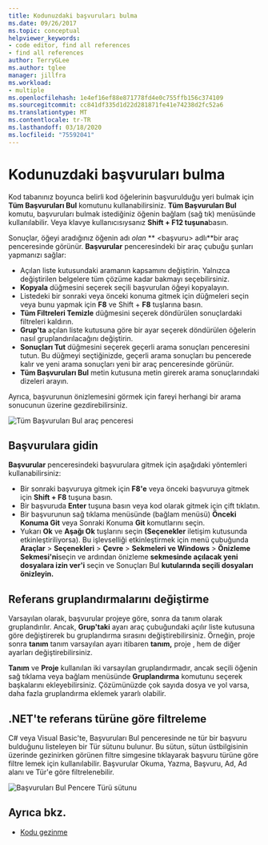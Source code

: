 ```yaml
---
title: Kodunuzdaki başvuruları bulma
ms.date: 09/26/2017
ms.topic: conceptual
helpviewer_keywords:
- code editor, find all references
- find all references
author: TerryGLee
ms.author: tglee
manager: jillfra
ms.workload:
- multiple
ms.openlocfilehash: 1e4ef16ef88e871778fd4e0c755ffb156c374109
ms.sourcegitcommit: cc841df335d1d22d281871fe41e74238d2fc52a6
ms.translationtype: MT
ms.contentlocale: tr-TR
ms.lasthandoff: 03/18/2020
ms.locfileid: "75592041"
---
```

# <a name="find-references-in-your-code"></a>Kodunuzdaki başvuruları bulma

Kod tabanınız boyunca belirli kod öğelerinin başvurulduğu yeri bulmak için **Tüm Başvuruları Bul** komutunu kullanabilirsiniz. **Tüm Başvuruları Bul** komutu, başvuruları bulmak istediğiniz öğenin bağlam (sağ tık) menüsünde kullanılabilir. Veya klavye kullanıcısıysanız **Shift + F12 tuşuna**basın.

Sonuçlar, öğeyi aradığınız öğenin adı *olan* ** \<başvuru> adlı**bir araç penceresinde görünür. **Başvurular** penceresindeki bir araç çubuğu şunları yapmanızı sağlar:
- Açılan liste kutusundaki aramanın kapsamını değiştirin. Yalnızca değiştirilen belgelere tüm çözüme kadar bakmayı seçebilirsiniz.
- **Kopyala** düğmesini seçerek seçili başvurulan öğeyi kopyalayın.
- Listedeki bir sonraki veya önceki konuma gitmek için düğmeleri seçin veya bunu yapmak için **F8** ve Shift + **F8** tuşlarına basın.
- **Tüm Filtreleri Temizle** düğmesini seçerek döndürülen sonuçlardaki filtreleri kaldırın.
- **Grup'ta** açılan liste kutusuna göre bir ayar seçerek döndürülen öğelerin nasıl gruplandırılacağını değiştirin.
- **Sonuçları Tut** düğmesini seçerek geçerli arama sonuçları penceresini tutun. Bu düğmeyi seçtiğinizde, geçerli arama sonuçları bu pencerede kalır ve yeni arama sonuçları yeni bir araç penceresinde görünür.
- **Tüm Başvuruları Bul** metin kutusuna metin girerek arama sonuçlarındaki dizeleri arayın.

Ayrıca, başvurunun önizlemesini görmek için fareyi herhangi bir arama sonucunun üzerine gezdirebilirsiniz.

![Tüm Başvuruları Bul araç penceresi](../ide/media/vside_findallreferences.png)

## <a name="navigate-to-references"></a>Başvurulara gidin
**Başvurular** penceresindeki başvurulara gitmek için aşağıdaki yöntemleri kullanabilirsiniz:

- Bir sonraki başvuruya gitmek için **F8'e** veya önceki başvuruya gitmek için **Shift + F8** tuşuna basın.
- Bir başvuruda **Enter** tuşuna basın veya kod olarak gitmek için çift tıklatın.
- Bir başvurunun sağ tıklama menüsünde (bağlam menüsü) **Önceki Konuma Git** veya Sonraki Konuma **Git** komutlarını seçin.
- Yukarı **Ok** ve **Aşağı Ok** tuşlarını seçin **(Seçenekler** iletişim kutusunda etkinleştiriliyorsa). Bu işlevselliği etkinleştirmek için menü çubuğunda **Araçlar** > **Seçenekleri** > **Çevre** > **Sekmeleri ve Windows** > **Önizleme Sekmesi'ni**seçin ve ardından önizleme **sekmesinde açılacak yeni dosyalara izin ver'i** seçin ve Sonuçları Bul **kutularında seçili dosyaları önizleyin.**

## <a name="change-reference-groupings"></a>Referans gruplandırmalarını değiştirme
Varsayılan olarak, başvurular projeye göre, sonra da tanım olarak gruplandırılır. Ancak, **Grup'taki** ayarı araç çubuğundaki açılır liste kutusuna göre değiştirerek bu gruplandırma sırasını değiştirebilirsiniz. Örneğin, proje sonra **tanım** tanım varsayılan ayarı itibaren **tanım,** proje , hem de diğer ayarları değiştirebilirsiniz.

**Tanım** ve **Proje** kullanılan iki varsayılan gruplandırmadır, ancak seçili öğenin sağ tıklama veya bağlam menüsünde **Gruplandırma** komutunu seçerek başkalarını ekleyebilirsiniz. Çözümünüzde çok sayıda dosya ve yol varsa, daha fazla gruplandırma eklemek yararlı olabilir.

## <a name="filter-by-reference-type-in-net"></a>.NET'te referans türüne göre filtreleme
C# veya Visual Basic'te, Başvuruları Bul penceresinde ne tür bir başvuru bulduğunu listeleyen bir Tür sütunu bulunur. Bu sütun, sütun üstbilgisinin üzerinde gezinirken görünen filtre simgesine tıklayarak başvuru türüne göre filtre lemek için kullanılabilir. Başvurular Okuma, Yazma, Başvuru, Ad, Ad alanı ve Tür'e göre filtrelenebilir.

![Başvuruları Bul Pencere Türü sütunu ](../ide/media/vside_findallreferencesKind.png)

## <a name="see-also"></a>Ayrıca bkz.

- [Kodu gezinme](../ide/navigating-code.md)
